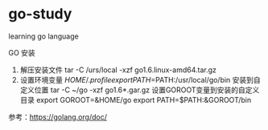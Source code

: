 # go-study
learning go language

GO 安装
1. 解压安装文件
	tar -C /urs/local -xzf go1.6.linux-amd64.tar.gz
2. 设置环境变量 $HOME/.profile
	export PATH=$PATH:/usr/local/go/bin
安装到自定义位置
	tar -C ~/go -xzf go1.6*.gar.gz
	设置GOROOT变量到安装的自定义目录
	export GOROOT=&HOME/go
	export PATH=$PATH:&GOROOT/bin


参考：https://golang.org/doc/
